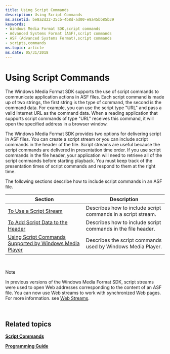 ```yaml
---
title: Using Script Commands
description: Using Script Commands
ms.assetid: be8a2d22-35cb-4b8d-ad00-e8a45bb85b39
keywords:
- Windows Media Format SDK,script commands
- Advanced Systems Format (ASF),script commands
- ASF (Advanced Systems Format),script commands
- scripts,commands
ms.topic: article
ms.date: 05/31/2018
---
```


# Using Script Commands

The Windows Media Format SDK supports the use of script commands to communicate application actions in ASF files. Each script command is made up of two strings, the first string is the type of command, the second is the command data. For example, you can use the script type "URL" and pass a valid Internet URL as the command data. When a reading application that supports script commands of type "URL" receives this command, it will open the specified address in a browser window.

The Windows Media Format SDK provides two options for delivering script in ASF files. You can create a script stream or you can include script commands in the header of the file. Script streams are useful because the script commands are delivered in presentation time order. If you use script commands in the file header, your application will need to retrieve all of the script commands before starting playback. You must keep track of the presentation times of script commands and respond to them at the right time.

The following sections describe how to include script commands in an ASF file.



| Section                                                                                                                | Description                                                  |
|------------------------------------------------------------------------------------------------------------------------|--------------------------------------------------------------|
| [To Use a Script Stream](to-use-a-script-stream.md)                                                                   | Describes how to include script commands in a script stream. |
| [To Add Script Data to the Header](to-add-script-data-to-the-header.md)                                               | Describes how to include script commands in the file header. |
| [Using Script Commands Supported by Windows Media Player](using-script-commands-supported-by-windows-media-player.md) | Describes the script commands used by Windows Media Player.  |



 

> [!Note]  
> In previous versions of the Windows Media Format SDK, script streams were used to open Web addresses corresponding to the content of an ASF file. You can now use Web streams to work with synchronized Web pages. For more information. see [Web Streams](web-streams.md).

 

## Related topics

<dl> <dt>

[**Script Commands**](script-commands.md)
</dt> <dt>

[**Programming Guide**](programming-guide.md)
</dt> </dl>

 

 




